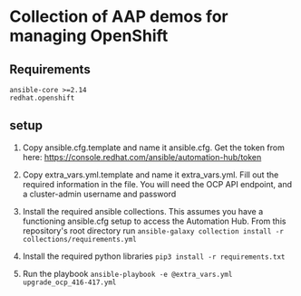 # Collection of AAP demos for managing OpenShift 

## Requirements 
    ansible-core >=2.14 
    redhat.openshift
## setup 
1. Copy ansible.cfg.template and name it ansible.cfg.  Get the token from here: https://console.redhat.com/ansible/automation-hub/token

2. Copy extra_vars.yml.template and name it extra_vars.yml. 
Fill out the required information in the file.  You will 
need the OCP API endpoint, and a cluster-admin username 
and password 

3. Install the required ansible collections.  This assumes you have a functioning ansible.cfg setup to access the Automation Hub.
From this repository's root directory run `ansible-galaxy collection install -r collections/requirements.yml`

4. Install the required python libraries `pip3 install -r requirements.txt`

5. Run the playbook `ansible-playbook -e @extra_vars.yml upgrade_ocp_416-417.yml` 

